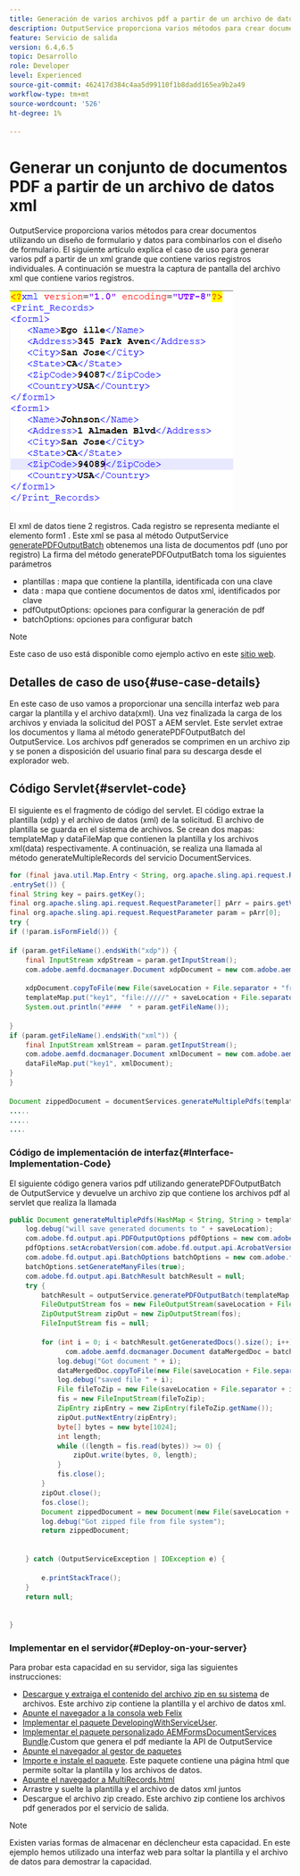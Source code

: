 ```yaml
---
title: Generación de varios archivos pdf a partir de un archivo de datos
description: OutputService proporciona varios métodos para crear documentos utilizando un diseño de formulario y datos para combinarlos con el diseño de formulario. Aprenda a generar varios pdf a partir de un xml grande que contenga varios registros individuales.
feature: Servicio de salida
version: 6.4,6.5
topic: Desarrollo
role: Developer
level: Experienced
source-git-commit: 462417d384c4aa5d99110f1b8dadd165ea9b2a49
workflow-type: tm+mt
source-wordcount: '526'
ht-degree: 1%

---
```



# Generar un conjunto de documentos PDF a partir de un archivo de datos xml

OutputService proporciona varios métodos para crear documentos utilizando un diseño de formulario y datos para combinarlos con el diseño de formulario. El siguiente artículo explica el caso de uso para generar varios pdf a partir de un xml grande que contiene varios registros individuales.
A continuación se muestra la captura de pantalla del archivo xml que contiene varios registros.

![multi-record-xml](assets/multi-record-xml.PNG)

El xml de datos tiene 2 registros. Cada registro se representa mediante el elemento form1 . Este xml se pasa al método OutputService [generatePDFOutputBatch](https://helpx.adobe.com/aem-forms/6/javadocs/com/adobe/fd/output/api/OutputService.html) obtenemos una lista de documentos pdf (uno por registro)
La firma del método generatePDFOutputBatch toma los siguientes parámetros

* plantillas : mapa que contiene la plantilla, identificada con una clave
* data : mapa que contiene documentos de datos xml, identificados por clave
* pdfOutputOptions: opciones para configurar la generación de pdf
* batchOptions: opciones para configurar batch

>[!NOTE]
>
>Este caso de uso está disponible como ejemplo activo en este [sitio web](https://forms.enablementadobe.com/content/samples/samples.html?query=0).

## Detalles de caso de uso{#use-case-details}

En este caso de uso vamos a proporcionar una sencilla interfaz web para cargar la plantilla y el archivo data(xml). Una vez finalizada la carga de los archivos y enviada la solicitud del POST a AEM servlet. Este servlet extrae los documentos y llama al método generatePDFOutputBatch del OutputService. Los archivos pdf generados se comprimen en un archivo zip y se ponen a disposición del usuario final para su descarga desde el explorador web.

## Código Servlet{#servlet-code}

El siguiente es el fragmento de código del servlet. El código extrae la plantilla (xdp) y el archivo de datos (xml) de la solicitud. El archivo de plantilla se guarda en el sistema de archivos. Se crean dos mapas: templateMap y dataFileMap que contienen la plantilla y los archivos xml(data) respectivamente. A continuación, se realiza una llamada al método generateMultipleRecords del servicio DocumentServices.

```java
for (final java.util.Map.Entry < String, org.apache.sling.api.request.RequestParameter[] > pairs: params
.entrySet()) {
final String key = pairs.getKey();
final org.apache.sling.api.request.RequestParameter[] pArr = pairs.getValue();
final org.apache.sling.api.request.RequestParameter param = pArr[0];
try {
if (!param.isFormField()) {

if (param.getFileName().endsWith("xdp")) {
    final InputStream xdpStream = param.getInputStream();
    com.adobe.aemfd.docmanager.Document xdpDocument = new com.adobe.aemfd.docmanager.Document(xdpStream);

    xdpDocument.copyToFile(new File(saveLocation + File.separator + "fromui.xdp"));
    templateMap.put("key1", "file://///" + saveLocation + File.separator + "fromui.xdp");
    System.out.println("####  " + param.getFileName());

}
if (param.getFileName().endsWith("xml")) {
    final InputStream xmlStream = param.getInputStream();
    com.adobe.aemfd.docmanager.Document xmlDocument = new com.adobe.aemfd.docmanager.Document(xmlStream);
    dataFileMap.put("key1", xmlDocument);
}
}

Document zippedDocument = documentServices.generateMultiplePdfs(templateMap, dataFileMap,saveLocation);
.....
.....
....
```

### Código de implementación de interfaz{#Interface-Implementation-Code}

El siguiente código genera varios pdf utilizando generatePDFOutputBatch de OutputService y devuelve un archivo zip que contiene los archivos pdf al servlet que realiza la llamada

```java
public Document generateMultiplePdfs(HashMap < String, String > templateMap, HashMap < String, Document > dataFileMap, String saveLocation) {
    log.debug("will save generated documents to " + saveLocation);
    com.adobe.fd.output.api.PDFOutputOptions pdfOptions = new com.adobe.fd.output.api.PDFOutputOptions();
    pdfOptions.setAcrobatVersion(com.adobe.fd.output.api.AcrobatVersion.Acrobat_11);
    com.adobe.fd.output.api.BatchOptions batchOptions = new com.adobe.fd.output.api.BatchOptions();
    batchOptions.setGenerateManyFiles(true);
    com.adobe.fd.output.api.BatchResult batchResult = null;
    try {
        batchResult = outputService.generatePDFOutputBatch(templateMap, dataFileMap, pdfOptions, batchOptions);
        FileOutputStream fos = new FileOutputStream(saveLocation + File.separator + "zippedfile.zip");
        ZipOutputStream zipOut = new ZipOutputStream(fos);
        FileInputStream fis = null;

        for (int i = 0; i < batchResult.getGeneratedDocs().size(); i++) {
              com.adobe.aemfd.docmanager.Document dataMergedDoc = batchResult.getGeneratedDocs().get(i);
            log.debug("Got document " + i);
            dataMergedDoc.copyToFile(new File(saveLocation + File.separator + i + ".pdf"));
            log.debug("saved file " + i);
            File fileToZip = new File(saveLocation + File.separator + i + ".pdf");
            fis = new FileInputStream(fileToZip);
            ZipEntry zipEntry = new ZipEntry(fileToZip.getName());
            zipOut.putNextEntry(zipEntry);
            byte[] bytes = new byte[1024];
            int length;
            while ((length = fis.read(bytes)) >= 0) {
                zipOut.write(bytes, 0, length);
            }
            fis.close();
        }
        zipOut.close();
        fos.close();
        Document zippedDocument = new Document(new File(saveLocation + File.separator + "zippedfile.zip"));
        log.debug("Got zipped file from file system");
        return zippedDocument;


    } catch (OutputServiceException | IOException e) {

        e.printStackTrace();
    }
    return null;


}
```

### Implementar en el servidor{#Deploy-on-your-server}

Para probar esta capacidad en su servidor, siga las siguientes instrucciones:

* [Descargue y extraiga el contenido del archivo zip en su sistema](assets/mult-records-template-and-xml-file.zip) de archivos. Este archivo zip contiene la plantilla y el archivo de datos xml.
* [Apunte el navegador a la consola web Felix](http://localhost:4502/system/console/bundles)
* [Implementar el paquete DevelopingWithServiceUser](/help/forms/assets/common-osgi-bundles/DevelopingWithServiceUser.jar).
* [Implementar el paquete personalizado AEMFormsDocumentServices Bundle](/help/forms/assets/common-osgi-bundles/AEMFormsDocumentServices.core-1.0-SNAPSHOT.jar).Custom que genera el pdf mediante la API de OutputService
* [Apunte el navegador al gestor de paquetes](http://localhost:4502/crx/packmgr/index.jsp)
* [Importe e instale el paquete](assets/generate-multiple-pdf-from-xml.zip). Este paquete contiene una página html que permite soltar la plantilla y los archivos de datos.
* [Apunte el navegador a MultiRecords.html](http://localhost:4502/content/DocumentServices/Multirecord.html?)
* Arrastre y suelte la plantilla y el archivo de datos xml juntos
* Descargue el archivo zip creado. Este archivo zip contiene los archivos pdf generados por el servicio de salida.

>[!NOTE]
>Existen varias formas de almacenar en déclencheur esta capacidad. En este ejemplo hemos utilizado una interfaz web para soltar la plantilla y el archivo de datos para demostrar la capacidad.

